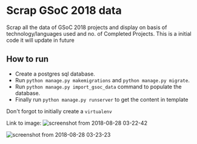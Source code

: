 # Scrap GSoC 2018 data

Scrap all the data of GSoC 2018 projects and display on basis of
technology/languages used and no. of Completed Projects.
This is a initial code it will update in future

## How to run

- Create a postgres sql database.
- Run `python manage.py makemigrations` and `python manage.py migrate`.
- Run `python manage.py import_gsoc_data` command to populate the database.
- Finally run `python manage.py runserver` to get the content in template

Don't forgot to initially create a `virtualenv`

Link to image:
![screenshot from 2018-08-28 03-22-42](https://user-images.githubusercontent.com/22278438/44688799-006e7500-aa73-11e8-8a59-9bfe714598f4.png)


![screenshot from 2018-08-28 03-23-23](https://user-images.githubusercontent.com/22278438/44688853-209e3400-aa73-11e8-8e34-160ef3597999.png)
